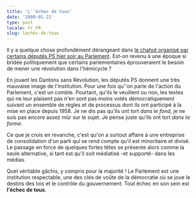 ```yaml
---
title: 'L''échec de tous'
date: '2009-01-21'
type: post
locale: fr_FR
slug: lechec-de-tous
---
```


Il y a quelque chose profondément dérangeant dans [le chahut organisé par certains députés PS hier soir au Parlement](http://tempsreel.nouvelobs.com/libertes-sous-pression/20090121.OBS0698/travail-legislatif-les-deputes-ps-manifestent.html). Est-on revenu à une époque si bridée politiquement que certains parlementaires éprouveraient le besoin de mener une révolution dans l'hémicycle&nbsp;?

En jouant les Dantons sans Révolution, les députés PS donnent une très mauvaise image de l'institution. Pour une fois qu''on parle de l'action du Parlement, c'est un comble. Pourtant, qu'ils le veuillent ou non, les textes qui ne leur plaisent pas n'en sont pas moins votés démocratiquement suivant un ensemble de règles et de processus dont ils ont participé à la mise en place depuis 1958\. Je ne dis pas qu'ils ont tort _dans le fond_, je ne suis pas encore assez mûr sur le sujet. Je pense juste qu'ils ont tort _dans la forme_.

Ce que je crois en revanche, c'est qu'on a surtout affaire à une entreprise de consolidation d'un parti qui se rend compte qu'il est minoritaire et divisé. Le passage en force de quelques fortes têtes se présente alors comme la seule alternative, si tant est qu'il soit médiatisé -et supporté- dans les médias.

Quel véritable gâchis, y compris pour la majorité&nbsp;! Le Parlement est une institution respectable, une des clés de voûte de la démocratie où se joue le destins des lois et le contrôle du gouvernement. Tout échec en son sein est **l'échec de tous**.
